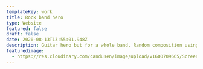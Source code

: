 ```yaml
---
templateKey: work
title: Rock band hero
type: Website
featured: false
draft: false
date: 2020-08-13T13:55:01.948Z
description: Guitar hero but for a whole band. Random composition using the 3 rock chords.
featuredimage:
  - https://res.cloudinary.com/candusen/image/upload/v1600709665/Screen_Shot_2020-09-21_at_1.34.03_PM_r9pdqe.png
---
```

